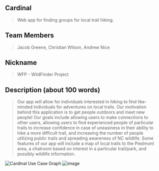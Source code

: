 ## Cardinal

> Web app for finding groups for local trail hiking.

 

## Team Members

> Jacob Greene, Christian Wilson, Andrew Nice

 

## Nickname

> WFP - WildFinder Project


## Description (about 100 words)

>Our app will allow for individuals interested in hiking to find like-minded individuals for adventures on local trails. Our motivation behind this application is to get people outdoors and meet new people! Our goals include allowing users to make connections to other users, allowing users to find experienced people of particular trails to increase confidence in case of uneasiness in their ability to hike a more difficult trail, and increasing the number of people utilizing public trails and spreading awareness of NC wildlife. Some features of our app will include a map of local trails to the Piedmont area, a chatroom based on interest in a particular trail/park, and possibly wildlife information.

![Cardinal Use Case Graph]((https://github.com/Alarman-prg/Cardinal/blob/main/CardinalUceCaseV3.1.png))
![image](https://github.com/Alarman-prg/Cardinal/assets/122702355/af105f84-8385-4898-974e-ef43af9ad3e6)

